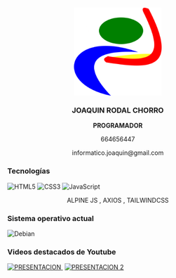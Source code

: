 <p align="center" width="300">
 <img align="center" width="200" src='https://github.com/joaquinrodal/joaquinrodal/blob/master/logo_1024x1024.png' alt='JOAQUIN' />
  <h3 align="center">JOAQUIN RODAL CHORRO </h3>
</p>
<p align="center">
 <strong>PROGRAMADOR</strong>
 </p>
 <p align="center">
 <span>664656447</span>
  </p>
  <p align="center">
<span>informatico.joaquin@gmail.com</span>
</p>

### Tecnologías
<img alt="HTML5" src="https://img.shields.io/badge/html5-%23E34F26.svg?style=for-the-badge&logo=html5&logoColor=white"/> <img alt="CSS3" src="https://img.shields.io/badge/css3-%231572B6.svg?style=for-the-badge&logo=css3&logoColor=white"/>  <img alt="JavaScript" src="https://img.shields.io/badge/javascript-%23323330.svg?style=for-the-badge&logo=javascript&logoColor=%23F7DF1E"/>
<p align="center">
 ALPINE JS       ,       AXIOS        ,         TAILWINDCSS
</p>

 ### Sistema operativo actual
<img alt="Debian" src="https://img.shields.io/badge/Debian-D70A53?style=for-the-badge&logo=debian&logoColor=white" /> 




### Videos destacados de Youtube
<a href='https://www.youtube.com/watch?v=XKM0KJMfLYk&t=7s' target='_blank' style='margin-right:4px'>
  <img width='30%' src='https://github.com/joaquinrodal/joaquinrodal/blob/master/PORTADA1.png' alt='PRESENTACION' />
</a>

<a href='https://www.youtube.com/watch?v=iwqeOKCcsik' target='_blank' style='margin-right:4px'>
  <img width='30%' src='https://github.com/joaquinrodal/joaquinrodal/blob/master/PORTADA5.png' alt='PRESENTACION 2' />
</a>

